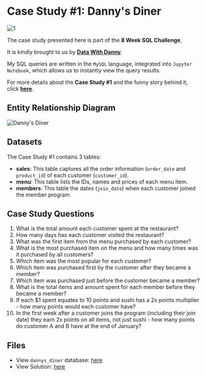 # Case Study #1: Danny's Diner
![1](https://github.com/chanronnie/8WeekSQLChallenge/assets/121308347/3ebb1080-b8d3-4381-850d-4a003cc9476d)

The case study presented here is part of the **8 Week SQL Challenge**, 

It is kindly brought to us by [**Data With Danny**](https://8weeksqlchallenge.com).

My SQL queries are written in the `MySQL` language, integrated into `Jupyter Notebook`, which allows us to instantly view the query results.


For more details about the **Case Study #1** and the funny story behind it, click [**here**](https://8weeksqlchallenge.com/case-study-1/).


## Entity Relationship Diagram
![Danny's Diner](https://github.com/chanronnie/8WeekSQLChallenge/assets/121308347/d71bffd1-6513-456c-9686-d95dbf1eeaaf)

## Datasets
The Case Study #1 contains 3 tables:
- **sales**: This table captures all the order information (`order_date` and `product_id`) of each customer (`customer_id`).
- **menu**: This table lists the IDs, names and prices of each menu item.
- **members**: This table the dates (`join_date`) when each customer joined the member program.

## Case Study Questions
1. What is the total amount each customer spent at the restaurant?
2. How many days has each customer visited the restaurant?
3. What was the first item from the menu purchased by each customer?
4. What is the most purchased item on the menu and how many times was it purchased by all customers?
5. Which item was the most popular for each customer?
6. Which item was purchased first by the customer after they became a member?
7. Which item was purchased just before the customer became a member?
8. What is the total items and amount spent for each member before they became a member?
9. If each $1 spent equates to 10 points and sushi has a 2x points multiplier - how many points would each customer have?
10. In the first week after a customer joins the program (including their join date) they earn 2x points on all items, not just sushi - how many points do customer A and B have at the end of January?


## Files
- View `dannys_diner` database: [here](https://github.com/chanronnie/8WeekSQLChallenge/blob/main/CaseStudy%231_Danny's%20Diner/CaseStudy1_DannysDiner_DDL.sql)
- View Solution: [here](https://github.com/chanronnie/8WeekSQLChallenge/blob/main/CaseStudy%231_Danny's%20Diner/CaseStudy1_DannysDiner_queries.ipynb)

